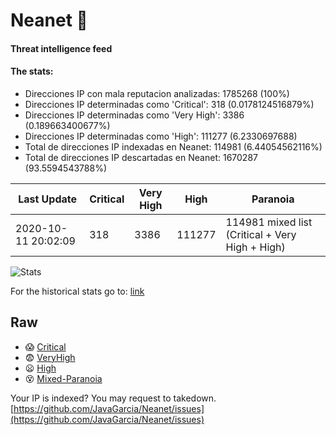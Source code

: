 # Neanet :hocho:
#### Threat intelligence feed
#### The stats:

- Direcciones IP con mala reputacion analizadas: 1785268 (100%)
- Direcciones IP determinadas como 'Critical':  318 (0.0178124516879%)
- Direcciones IP determinadas como 'Very High':  3386 (0.189663400677%)
- Direcciones IP determinadas como 'High':  111277 (6.2330697688)
- Total de direcciones IP indexadas en Neanet:  114981 (6.44054562116%)
- Total de direcciones IP descartadas en Neanet:  1670287 (93.5594543788%)

| Last Update | Critical | Very High | High | Paranoia |
| --- | --- | --- | --- | --- |
| 2020-10-11 20:02:09 | 318 | 3386 | 111277 | 114981 mixed list (Critical + Very High + High)|

![Stats](https://docs.google.com/spreadsheets/d/e/2PACX-1vSnaNMIXVabIpDJjufMlzH7poXnshF3mgd8Is1g9ytUEzVsP5my4Trn8f-xkoLLQ38xpL3HtmUexLo6/pubchart?oid=501124687&format=image)

For the historical stats go to: [link](/stats.csv)
## Raw
- :scream: [Critical](https://raw.githubusercontent.com/JavaGarcia/Neanet/master/blacklists/neanet_critical.txt)
- :fearful: [VeryHigh](https://raw.githubusercontent.com/JavaGarcia/Neanet/master/blacklists/neanet_veryHigh.txtt)
- :frowning: [High](https://raw.githubusercontent.com/JavaGarcia/Neanet/master/blacklists/neanet_high.txt)
- :dizzy_face: [Mixed-Paranoia](https://raw.githubusercontent.com/JavaGarcia/Neanet/master/blacklists/neanet_all.txt)


Your IP is indexed? You may request to takedown. [https://github.com/JavaGarcia/Neanet/issues](https://github.com/JavaGarcia/Neanet/issues)































































































































































































































































































































































































































































































































































































































































































































































































































































































































































































































































































































































































































































































































































































